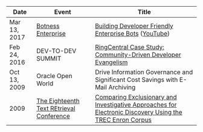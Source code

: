 Date | Event | Title
-----|-------|------
Mar 13, 2017 | [Botness Enterprise](http://enterprise.botness.org/) | [Building Developer Friendly Enterprise Bots](http://dispatch.message.io/building-developer-friendly-enterprise-bot-businesses/) ([YouTube](https://www.youtube.com/watch?v=cJGGecvefyc))
Feb 24, 2016 | DEV-TO-DEV SUMMIT | [RingCentral Case Study: Community-Driven Developer Evangelism](https://speakerdeck.com/grokify/community-evangelism)
Oct 13, 2009 | Oracle Open World | Drive Information Governance and Significant Cost Savings with E-Mail Archiving
2009 | [The Eighteenth Text REtrieval Conference](http://trec.nist.gov/pubs/trec18/t18_proceedings.html) | [Comparing Exclusionary and Investigative Approaches for Electronic Discovery Using the TREC Enron Corpus](http://trec.nist.gov/pubs/trec18/papers/zlti.legal.pdf)
